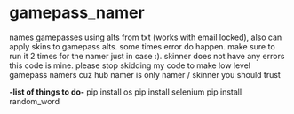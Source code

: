 # gamepass_namer
names gamepasses using alts from txt (works with email locked), also can apply skins to gamepass alts.
some times error do happen. make sure to run it 2 times for the namer just in case :). skinner does not have any errors
this code is mine. please stop skidding my code to make low level gamepass namers cuz hub namer is only namer / skinner you should trust

**-list of things to do-**
pip install os
pip install selenium
pip install random_word
